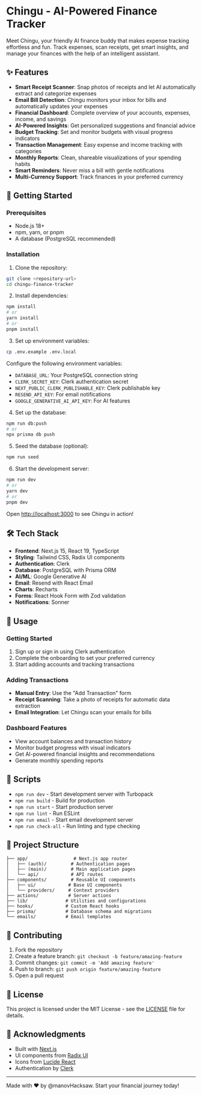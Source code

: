 # Chingu - AI-Powered Finance Tracker

Meet Chingu, your friendly AI finance buddy that makes expense tracking effortless and fun. Track expenses, scan receipts, get smart insights, and manage your finances with the help of an intelligent assistant.

## ✨ Features

- **Smart Receipt Scanner**: Snap photos of receipts and let AI automatically extract and categorize expenses
- **Email Bill Detection**: Chingu monitors your inbox for bills and automatically updates your expenses
- **Financial Dashboard**: Complete overview of your accounts, expenses, income, and savings
- **AI-Powered Insights**: Get personalized suggestions and financial advice
- **Budget Tracking**: Set and monitor budgets with visual progress indicators
- **Transaction Management**: Easy expense and income tracking with categories
- **Monthly Reports**: Clean, shareable visualizations of your spending habits
- **Smart Reminders**: Never miss a bill with gentle notifications
- **Multi-Currency Support**: Track finances in your preferred currency

## 🚀 Getting Started

### Prerequisites

- Node.js 18+ 
- npm, yarn, or pnpm
- A database (PostgreSQL recommended)

### Installation

1. Clone the repository:
```bash
git clone <repository-url>
cd chingu-finance-tracker
```

2. Install dependencies:
```bash
npm install
# or
yarn install
# or
pnpm install
```

3. Set up environment variables:
```bash
cp .env.example .env.local
```

Configure the following environment variables:
- `DATABASE_URL`: Your PostgreSQL connection string
- `CLERK_SECRET_KEY`: Clerk authentication secret
- `NEXT_PUBLIC_CLERK_PUBLISHABLE_KEY`: Clerk publishable key
- `RESEND_API_KEY`: For email notifications
- `GOOGLE_GENERATIVE_AI_API_KEY`: For AI features

4. Set up the database:
```bash
npm run db:push
# or
npx prisma db push
```

5. Seed the database (optional):
```bash
npm run seed
```

6. Start the development server:
```bash
npm run dev
# or
yarn dev
# or
pnpm dev
```

Open [http://localhost:3000](http://localhost:3000) to see Chingu in action!

## 🛠️ Tech Stack

- **Frontend**: Next.js 15, React 19, TypeScript
- **Styling**: Tailwind CSS, Radix UI components
- **Authentication**: Clerk
- **Database**: PostgreSQL with Prisma ORM
- **AI/ML**: Google Generative AI
- **Email**: Resend with React Email
- **Charts**: Recharts
- **Forms**: React Hook Form with Zod validation
- **Notifications**: Sonner

## 📱 Usage

### Getting Started
1. Sign up or sign in using Clerk authentication
2. Complete the onboarding to set your preferred currency
3. Start adding accounts and tracking transactions

### Adding Transactions
- **Manual Entry**: Use the "Add Transaction" form
- **Receipt Scanning**: Take a photo of receipts for automatic data extraction
- **Email Integration**: Let Chingu scan your emails for bills

### Dashboard Features
- View account balances and transaction history
- Monitor budget progress with visual indicators
- Get AI-powered financial insights and recommendations
- Generate monthly spending reports

## 🔧 Scripts

- `npm run dev` - Start development server with Turbopack
- `npm run build` - Build for production
- `npm run start` - Start production server
- `npm run lint` - Run ESLint
- `npm run email` - Start email development server
- `npm run check-all` - Run linting and type checking

## 📁 Project Structure

```
├── app/                 # Next.js app router
│   ├── (auth)/         # Authentication pages
│   ├── (main)/         # Main application pages
│   └── api/            # API routes
├── components/         # Reusable UI components
│   ├── ui/            # Base UI components
│   └── providers/     # Context providers
├── actions/           # Server actions
├── lib/              # Utilities and configurations
├── hooks/            # Custom React hooks
├── prisma/           # Database schema and migrations
└── emails/           # Email templates
```

## 🤝 Contributing

1. Fork the repository
2. Create a feature branch: `git checkout -b feature/amazing-feature`
3. Commit changes: `git commit -m 'Add amazing feature'`
4. Push to branch: `git push origin feature/amazing-feature`
5. Open a pull request

## 📄 License

This project is licensed under the MIT License - see the [LICENSE](LICENSE) file for details.

## 🙏 Acknowledgments

- Built with [Next.js](https://nextjs.org/)
- UI components from [Radix UI](https://www.radix-ui.com/)
- Icons from [Lucide React](https://lucide.dev/)
- Authentication by [Clerk](https://clerk.com/)

---

Made with ❤️ by  @manovHacksaw. Start your financial journey today!
